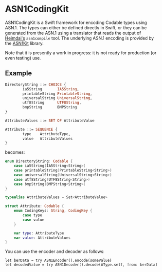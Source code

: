 # ASN1CodingKit

ASN1CodingKit is a Swift framework for encoding Codable types using ASN.1. The types can either be defined directly in Swift, or they can be generated from the ASN.1 using a translator that reads the output of [Heimdal's](https://github.com/heimdal/heimdal) `asn1compile` tool. The underlying ASN.1 encoding is provided by the [ASN1Kit](https://github.com/gematik/ASN1Kit) library.

Note that it is presently a work in progress: it is not ready for production (or even testing) use.

## Example

```asn1
DirectoryString ::= CHOICE {
        ia5String       IA5String,
        printableString PrintableString,
        universalString UniversalString,
        utf8String      UTF8String,
        bmpString       BMPString
}

AttributeValues ::= SET OF AttributeValue

Attribute ::= SEQUENCE {
        type    AttributeType,
        value   AttributeValues
}
```

becomes:

```swift
enum DirectoryString: Codable {
	case ia5String(IA5String<String>)
	case printableString(PrintableString<String>)
	case universalString(UniversalString<String>)
	case utf8String(UTF8String<String>)
	case bmpString(BMPString<String>)
}

typealias AttributeValues = Set<AttributeValue>

struct Attribute: Codable {
	enum CodingKeys: String, CodingKey {
		case type
		case value
	}

	var type: AttributeType
	var value: AttributeValues
}
```

You can use the encoder and decoder as follows:

```
let berData = try ASN1Encoder().encode(someValue)
let decodedValue = try ASN1Decoder().decode(AType.self, from: berData)
```
